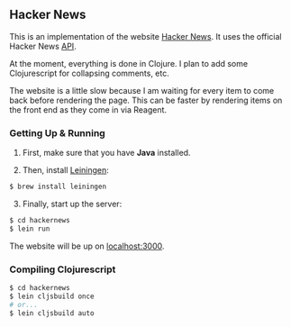 ## Hacker News

This is an implementation of the website [Hacker News](http://news.ycombinator.com). It uses the official Hacker News [API](https://github.com/HackerNews/API).

At the moment, everything is done in Clojure. I plan to add some Clojurescript for collapsing comments, etc.

The website is a little slow because I am waiting for every item to come back before rendering the page. This can be faster by rendering items on the front end as they come in via Reagent.

### Getting Up & Running

1. First, make sure that you have **Java** installed.

2. Then, install [Leiningen](https://github.com/technomancy/leiningen):
  ```bash
  $ brew install leiningen
  ```

3. Finally, start up the server:
  ``` bash
  $ cd hackernews
  $ lein run
  ```

The website will be up on [localhost:3000](http://localhost:3000).

### Compiling Clojurescript

```bash
$ cd hackernews
$ lein cljsbuild once
# or...
$ lein cljsbuild auto
```
